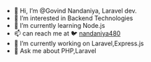 - 👋 Hi, I’m @Govind Nandaniya, Laravel dev.
- 👀 I’m interested in Backend Technologies
- 🌱 I’m currently learning Node.js
- 📫 can reach me at 🐦 [nandaniya480](https://twitter.com/nandaniya480)
- 🔭 I’m currently working on Laravel,Express.js
- 💬 Ask me about PHP,Laravel
